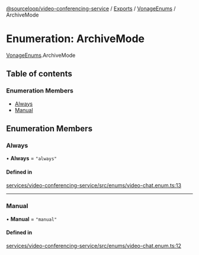 [@sourceloop/video-conferencing-service](../README.md) / [Exports](../modules.md) / [VonageEnums](../modules/VonageEnums.md) / ArchiveMode

# Enumeration: ArchiveMode

[VonageEnums](../modules/VonageEnums.md).ArchiveMode

## Table of contents

### Enumeration Members

- [Always](VonageEnums.ArchiveMode.md#always)
- [Manual](VonageEnums.ArchiveMode.md#manual)

## Enumeration Members

### Always

• **Always** = ``"always"``

#### Defined in

[services/video-conferencing-service/src/enums/video-chat.enum.ts:13](https://github.com/codeweb05/repo1/blob/ea19add/services/video-conferencing-service/src/enums/video-chat.enum.ts#L13)

___

### Manual

• **Manual** = ``"manual"``

#### Defined in

[services/video-conferencing-service/src/enums/video-chat.enum.ts:12](https://github.com/codeweb05/repo1/blob/ea19add/services/video-conferencing-service/src/enums/video-chat.enum.ts#L12)
